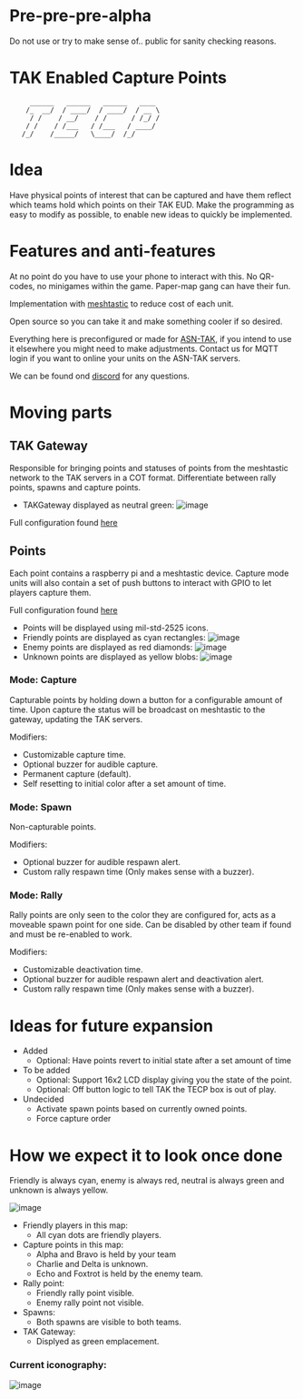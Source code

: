 # Pre-pre-pre-alpha
Do not use or try to make sense of.. public for sanity checking reasons. 

# **T**AK **E**nabled **C**apture **P**oints
```
     ______   ______   ______   ____ 
    /_  __/  / ____/  / ____/  / __ \
     / /    / __/    / /      / /_/ /
    / /    / /___   / /___   / ____/ 
   /_/    /_____/   \____/  /_/      
```                                  

# Idea
Have physical points of interest that can be captured and have them reflect which teams hold which points on their TAK EUD.
Make the programming as easy to modify as possible, to enable new ideas to quickly be implemented. 

# Features and anti-features 

At no point do you have to use your phone to interact with this. No QR-codes, no minigames within the game. Paper-map gang can have their fun. 

Implementation with [meshtastic](https://meshtastic.org/) to reduce cost of each unit.

Open source so you can take it and make something cooler if so desired. 

Everything here is preconfigured or made for [ASN-TAK](https://airsoftnorge.com/tak), if you intend to use it elsewhere you might need to make adjustments.
Contact us for MQTT login if you want to online your units on the ASN-TAK servers. 

We can be found ond [discord](https://discord.gg/m3yaCJWtAk) for any questions.

# Moving parts

## TAK Gateway 

Responsible for bringing points and statuses of points from the meshtastic network to the TAK servers in a COT format.
Differentiate between rally points, spawns and capture points. 

* TAKGateway displayed as neutral green: ![image](https://user-images.githubusercontent.com/25975089/226063791-ca2dff6c-61ee-4033-b3bf-3df42e37ee06.png)

Full configuration found [here](https://github.com/airsoftnorge/TECP/blob/main/TAKGateway/config.json)

## Points
Each point contains a raspberry pi and a meshtastic device. Capture mode units will also contain a set of push buttons to interact with GPIO to let players capture them.

Full configuration found [here](https://github.com/airsoftnorge/TECP/blob/main/Point/config.json)

* Points will be displayed using mil-std-2525 icons. 
* Friendly points are displayed as cyan rectangles:  ![image](https://user-images.githubusercontent.com/25975089/224482967-b65e6aac-3ea6-467e-b414-f8c413cf2214.png)
* Enemy points are displayed as red diamonds:  ![image](https://user-images.githubusercontent.com/25975089/224482983-6dd2923c-d575-45b1-a8a7-a7d7c0ee4f93.png)
* Unknown points are displayed as yellow blobs:  ![image](https://user-images.githubusercontent.com/25975089/226063905-da9f559a-fe30-4a10-8647-a31aa644e81a.png)


### Mode: Capture
Capturable points by holding down a button for a configurable amount of time. Upon capture the status will be broadcast on meshtastic to the gateway, updating the TAK servers.

Modifiers:
* Customizable capture time.
* Optional buzzer for audible capture.
* Permanent capture (default).
* Self resetting to initial color after a set amount of time.


### Mode: Spawn
Non-capturable points.

Modifiers:
* Optional buzzer for audible respawn alert.
* Custom rally respawn time (Only makes sense with a buzzer).

### Mode: Rally
Rally points are only seen to the color they are configured for, acts as a moveable spawn point for one side.
Can be disabled by other team if found and must be re-enabled to work.

Modifiers:
* Customizable deactivation time.
* Optional buzzer for audible respawn alert and deactivation alert.
* Custom rally respawn time (Only makes sense with a buzzer).


# Ideas for future expansion

* Added 
     * Optional: Have points revert to initial state after a set amount of time 
* To be added 
     * Optional: Support 16x2 LCD display giving you the state of the point. 
     * Optional: Off button logic to tell TAK the TECP box is out of play.
* Undecided 
     * Activate spawn points based on currently owned points.
     * Force capture order


# How we expect it to look once done
Friendly is always cyan, enemy is always red, neutral is always green and unknown is always yellow.

![image](https://user-images.githubusercontent.com/25975089/226100329-8f1fd189-8a1e-42dc-b367-1ef818c3bf21.png)
* Friendly players in this map:
  * All cyan dots are friendly players. 
* Capture points in this map:
  * Alpha and Bravo is held by your team
  * Charlie and Delta is unknown.
  * Echo and Foxtrot is held by the enemy team.
* Rally point:
  * Friendly rally point visible.
  * Enemy rally point not visible.
* Spawns:
  * Both spawns are visible to both teams.
* TAK Gateway:
  * Displyed as green emplacement.

### Current iconography:
![image](https://user-images.githubusercontent.com/25975089/226099443-4faafd48-147a-4c48-894b-2f4fcaa18a2d.png)


